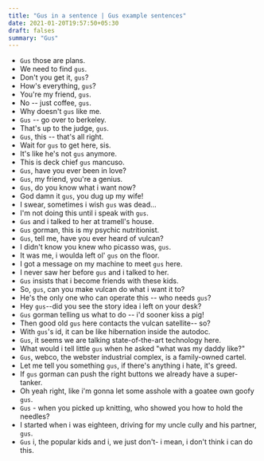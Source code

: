 ```yaml
---
title: "Gus in a sentence | Gus example sentences"
date: 2021-01-20T19:57:50+05:30
draft: falses
summary: "Gus"
---
```

- `Gus` those are plans.
- We need to find `gus`.
- Don't you get it, `gus`?
- How's everything, `gus`?
- You're my friend, `gus`.
- No -- just coffee, `gus`.
- Why doesn't `gus` like me.
- `Gus` -- go over to berkeley.
- That's up to the judge, `gus`.
- `Gus`, this -- that's all right.
- Wait for `gus` to get here, sis.
- It's like he's not `gus` anymore.
- This is deck chief `gus` mancuso.
- `Gus`, have you ever been in love?
- `Gus`, my friend, you're a genius.
- `Gus`, do you know what i want now?
- God damn it `gus`, you dug up my wife!
- I swear, sometimes i wish `gus` was dead...
- I'm not doing this until i speak with `gus`.
- `Gus` and i talked to her at tramell's house.
- `Gus` gorman, this is my psychic nutritionist.
- `Gus`, tell me, have you ever heard of vulcan?
- I didn't know you knew who picasso was, `gus`.
- It was me, i woulda left ol' `gus` on the floor.
- I got a message on my machine to meet `gus` here.
- I never saw her before `gus` and i talked to her.
- `Gus` insists that i become friends with these kids.
- So, `gus`, can you make vulcan do what i want it to?
- He's the only one who can operate this -- who needs `gus`?
- Hey `gus`--did you see the story idea i left on your desk?
- `Gus` gorman telling us what to do -- i'd sooner kiss a pig!
- Then good old `gus` here contacts the vulcan satellite-- so?
- With `gus`'s id, it can be like hibernation inside the autodoc.
- `Gus`, it seems we are talking state-of-the-art technology here.
- What would i tell little `gus` when he asked "what was my daddy like?"
- `Gus`, webco, the webster industrial complex, is a family-owned cartel.
- Let me tell you something `gus`, if there's anything i hate, it's greed.
- If `gus` gorman can push the right buttons we already have a super-tanker.
- Oh yeah right, like i'm gonna let some asshole with a goatee own goofy `gus`.
- `Gus` - when you picked up knitting, who showed you how to hold the needles?
- I started when i was eighteen, driving for my uncle cully and his partner, `gus`.
- `Gus` i, the popular kids and i, we just don't- i mean, i don't think i can do this.
                 
